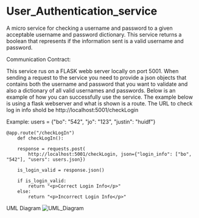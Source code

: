 # User_Authentication_service
A micro service for checking a username and password to a given acceptable username and password dictionary. This service returns a boolean that represents if the information sent is a valid username and password. 

Communication Contract:

This service rus on a FLASK webb server locally on port 5001. When sending a request to the service you need to provide a json objects that contains both the username and password that you want to validate and also a dictionary of all valid usernames and passwords. Below is an example of how you can successfully use the service. The example below is using a flask webserver and what is shown is a route. The URL to check log in info shold be http://localhost:5001/checkLogin

Example:
users = {"bo": "542", "jo": "123", "justin": "huidf"}


    @app.route("/checkLogIn")
        def checkLogIn():
    
        response = requests.post(
            http://localhost:5001/checkLogin, json={"login_info": ["bo", "542"], "users": users.json})
        
        is_login_valid = response.json()
    
        if is_login_valid:
            return "<p>Correct Login Info</p>"
        else:
            return "<p>Incorrect Login Info</p>"


UML Diagram
![UML_Diagram](https://github.com/justinstoner2/User_Authentication_service/assets/20779045/08b0922b-5bc2-4bcc-b563-365fbe4c3e8f)
